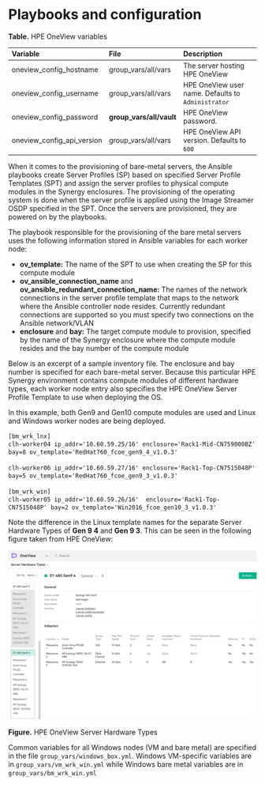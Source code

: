 # Playbooks and configuration


**Table.** HPE OneView variables

|Variable|File|Description|
|:-------|:---|:----------|
|oneview_config_hostname|group_vars/all/vars|The server hosting HPE OneView|
|oneview_config_username|group_vars/all/vars|HPE OneView user name. Defaults to `Administrator`|
|oneview_config_password|**group_vars/all/vault**|HPE OneView password.|
|oneview\_config\_api\_version|group_vars/all/vars|HPE OneView API version. Defaults to `600`|



When it comes to the provisioning of bare-metal servers, the Ansible playbooks create Server Profiles (SP) based on specified Server Profile Templates (SPT) and assign the server profiles to physical compute modules in the Synergy enclosures. The provisioning of the operating system is done when the server profile is applied using the Image Streamer OSDP specified in the SPT. Once the servers are provisioned, they are powered on by the playbooks.

The playbook responsible for the provisioning of the bare metal servers uses the following information stored in Ansible variables for each worker node:

- **ov_template:** The name of the SPT to use when creating the SP for this compute module
- **ov_ansible_connection_name** and **ov\_ansible\_redundant\_connection\_name:** The names of the network connections in the server profile template that maps to the network where the Ansible controller node resides. Currently redundant connections are supported so you must specify two connections on the Ansible network/VLAN
- **enclosure** and **bay:** The target compute module to provision, specified by the name of the Synergy enclosure where the compute module resides and the bay number of the compute module


Below is an excerpt of a sample inventory file. The enclosure and bay number is specified for each bare-metal server. Because this particular HPE Synergy environment contains compute modules of different hardware types, each worker node entry also specifies the HPE OneView Server Profile Template to use when deploying the OS. 

In this example, both Gen9 and Gen10 compute modules are used and  Linux and Windows worker nodes
are being deployed.

```
[bm_wrk_lnx]
clh-worker04 ip_addr='10.60.59.25/16' enclosure='Rack1-Mid-CN759000BZ' bay=8 ov_template='RedHat760_fcoe_gen9_4_v1.0.3'

clh-worker06 ip_addr='10.60.59.27/16' enclosure='Rack1-Top-CN7515048P' bay=5 ov_template='RedHat760_fcoe_gen9_3_v1.0.3'
 
[bm_wrk_win]
clh-worker05 ip_addr='10.60.59.26/16'  enclosure='Rack1-Top-CN7515048P' bay=2 ov_template='Win2016_fcoe_gen10_3_v1.0.3'
```

Note the difference in the Linux template names for the separate Server Hardware Types of **Gen 9 4** and **Gen 9 3**. This can be seen in the following figure taken from HPE OneView:


![ "HPE OneView Server Hardware Types"][media-oneview-server-hardware-types]

**Figure.** HPE OneView Server Hardware Types


 Common variables for all Windows nodes (VM and bare metal) are specified in the file `group_vars/windows_box.yml`. Windows VM-specific variables are in `group_vars/vm_wrk_win.yml` while Windows bare metal variables are in `group_vars/bm_wrk_win.yml`






[media-oneview-server-hardware-types]:<../media/oneview-server-hardware-types.png> 
